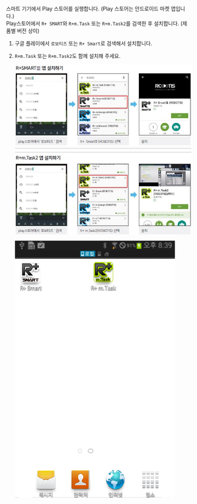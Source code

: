 스마트 기기에서 Play 스토어를 실행합니다. (Play 스토어는 안드로이드 마켓 앱입니다.)  
Play스토어에서 `R+ SMART`와 `R+m.Task` 또는 `R+m.Task2`를 검색한 후 설치합니다. (제품별 버전 상이)

1. 구글 플레이에서 `로보티즈` 또는 `R+ Smart`로 검색해서 설치합니다.
2. `R+m.Task` 또는 `R+m.Task2`도 함께 설치해 주세요.

   ![](/assets/images/sw/mobile/s3_app_kr.jpg)

   ![](/assets/images/sw/mobile/smart_0_kr.png)
